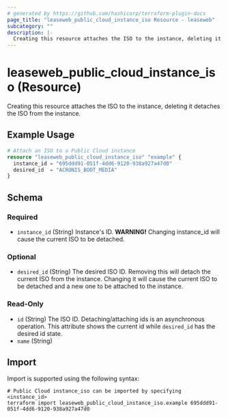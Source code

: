 ```yaml
---
# generated by https://github.com/hashicorp/terraform-plugin-docs
page_title: "leaseweb_public_cloud_instance_iso Resource - leaseweb"
subcategory: ""
description: |-
  Creating this resource attaches the ISO to the instance, deleting it detaches the ISO from the instance.
---
```


# leaseweb_public_cloud_instance_iso (Resource)

Creating this resource attaches the ISO to the instance, deleting it detaches the ISO from the instance.

## Example Usage

```terraform
# Attach an ISO to a Public Cloud instance
resource "leaseweb_public_cloud_instance_iso" "example" {
  instance_id = "695ddd91-051f-4dd6-9120-938a927a47d0"
  desired_id  = "ACRONIS_BOOT_MEDIA"
}
```

<!-- schema generated by tfplugindocs -->
## Schema

### Required

- `instance_id` (String) Instance's ID. **WARNING!** Changing instance_id will cause the current ISO to be detached.

### Optional

- `desired_id` (String) The desired ISO ID. Removing this will detach the current ISO from the instance. Changing it will cause the current ISO to be detached and a new one to be attached to the instance.

### Read-Only

- `id` (String) The ISO ID. Detaching/attaching ids is an asynchronous operation. This attribute shows the current id while `desired_id` has the desired id state.
- `name` (String)

## Import

Import is supported using the following syntax:

```shell
# Public Cloud instance_iso can be imported by specifying <instance_id>
terraform import leaseweb_public_cloud_instance_iso.example 695ddd91-051f-4dd6-9120-938a927a47d0
```
